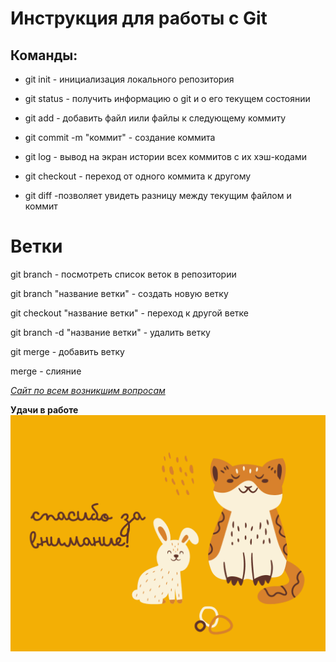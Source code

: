 # Инструкция для работы с Git
## Команды:
* git init - инициализация локального репозитория
+ git status - получить информацию о git и о его текущем состоянии

+ git add - добавить файл иили файлы к следующему коммиту
* git commit -m "коммит" - создание коммита

* git log - вывод на экран истории всех коммитов с их хэш-кодами
+ git checkout - переход от одного коммита к другому

+ git diff -позволяет увидеть разницу между текущим файлом и коммит

# Ветки
git branch - посмотреть список веток в репозитории

git branch "название ветки" - создать новую ветку


git checkout "название ветки" - переход к другой ветке

git branch -d "название ветки" - удалить ветку

git merge - добавить ветку

merge - слияние

[*Сайт по всем возникшим вопросам*](https://git-scm.com/)

**Удачи в работе**![Alt text](image.png)